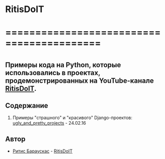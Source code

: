 # RitisDoIT
# ==========================================
#
## Примеры кода на Python, которые использовались в проектах, продемонстрированных на YouTube-канале [RitisDoIT](https://www.youtube.com/@ritisdoit).

## Содержание
1. Примеры "страшного" и "красивого" Django-проектов: [ugly_and_pretty_projects](ugly_and_pretty_projects) - 24.02.16

## Автор
* [Ритис Бараускас](https://www.linkedin.com/in/ritis-barauskas/) - [RitisDoIT](https://www.youtube.com/@ritisdoit)
